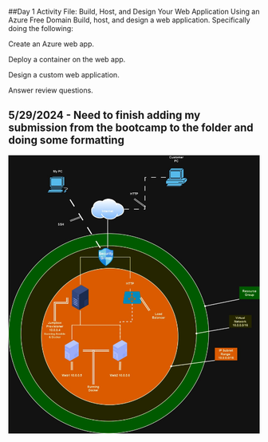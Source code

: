 ##Day 1 Activity File: Build, Host, and Design Your Web Application Using an Azure Free Domain
Build, host, and design a web application. Specifically doing the following:

Create an Azure web app.

Deploy a container on the web app.

Design a custom web application.

Answer review questions.

## 5/29/2024 - Need to finish adding my submission from the bootcamp to the folder and doing some formatting

![image](https://github.com/Norman-Smith-CSJ/Homelabs/blob/main/%5BIn%20Progress%5D%20Azure%20Website/_%20Norman%20Smith%20__%20Cloud%20Security%20_.jpg)